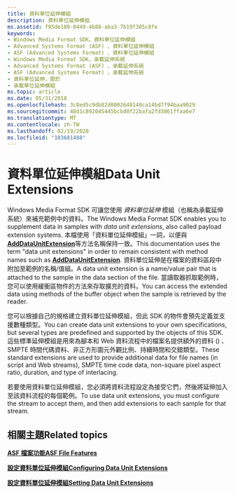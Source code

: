```yaml
---
title: 資料單位延伸模組
description: 資料單位延伸模組
ms.assetid: f95de189-0449-4b88-aba3-7b19f385c8fe
keywords:
- Windows Media Format SDK，資料單位延伸模組
- Advanced Systems Format (ASF) 、資料單位延伸模組
- ASF (Advanced Systems Format) 、資料單位延伸模組
- Windows Media Format SDK，承載延伸系統
- Advanced Systems Format (ASF) 、承載延伸系統
- ASF (Advanced Systems Format) ，承載延伸系統
- 資料單位延伸，關於
- 承載單位延伸模組
ms.topic: article
ms.date: 05/31/2018
ms.openlocfilehash: 3c8ed5c9db82d0002648148ca14bd7f94baa9029
ms.sourcegitcommit: 48d1c892045445bcbd0f22bafa2fd3861ffaa6e7
ms.translationtype: MT
ms.contentlocale: zh-TW
ms.lasthandoff: 02/19/2020
ms.locfileid: "103681408"
---
```

# <a name="data-unit-extensions"></a><span data-ttu-id="2112b-111">資料單位延伸模組</span><span class="sxs-lookup"><span data-stu-id="2112b-111">Data Unit Extensions</span></span>

<span data-ttu-id="2112b-112">Windows Media Format SDK 可讓您使用 *資料單位延伸* 模組（也稱為承載延伸系統）來補充範例中的資料。</span><span class="sxs-lookup"><span data-stu-id="2112b-112">The Windows Media Format SDK enables you to supplement data in samples with *data unit extensions*, also called payload extension systems.</span></span> <span data-ttu-id="2112b-113">本檔使用「資料單位延伸模組」一詞，以便與 [**AddDataUnitExtension**](/previous-versions/windows/desktop/api/Wmsdkidl/nf-wmsdkidl-iwmstreamconfig2-adddataunitextension)等方法名稱保持一致。</span><span class="sxs-lookup"><span data-stu-id="2112b-113">This documentation uses the term "data unit extensions" in order to remain consistent with method names such as [**AddDataUnitExtension**](/previous-versions/windows/desktop/api/Wmsdkidl/nf-wmsdkidl-iwmstreamconfig2-adddataunitextension).</span></span> <span data-ttu-id="2112b-114">資料單位延伸是在檔案的資料區段中附加至範例的名稱/值組。</span><span class="sxs-lookup"><span data-stu-id="2112b-114">A data unit extension is a name/value pair that is attached to the sample in the data section of the file.</span></span> <span data-ttu-id="2112b-115">當讀取器抓取範例時，您可以使用緩衝區物件的方法來存取擴充的資料。</span><span class="sxs-lookup"><span data-stu-id="2112b-115">You can access the extended data using methods of the buffer object when the sample is retrieved by the reader.</span></span>

<span data-ttu-id="2112b-116">您可以根據自己的規格建立資料單位延伸模組，但此 SDK 的物件會預先定義並支援數種類型。</span><span class="sxs-lookup"><span data-stu-id="2112b-116">You can create data unit extensions to your own specifications, but several types are predefined and supported by the objects of this SDK.</span></span> <span data-ttu-id="2112b-117">這些標準延伸模組是用來為腳本和 Web 資料流程中的檔案名提供額外的資料 () 、SMPTE 時間代碼資料、非正方形圖元外觀比例、持續時間和交錯類型。</span><span class="sxs-lookup"><span data-stu-id="2112b-117">These standard extensions are used to provide additional data for file names (in script and Web streams), SMPTE time code data, non-square pixel aspect ratio, duration, and type of interlacing.</span></span>

<span data-ttu-id="2112b-118">若要使用資料單位延伸模組，您必須將資料流程設定為接受它們，然後將延伸加入至該資料流程的每個範例。</span><span class="sxs-lookup"><span data-stu-id="2112b-118">To use data unit extensions, you must configure the stream to accept them, and then add extensions to each sample for that stream.</span></span>

## <a name="related-topics"></a><span data-ttu-id="2112b-119">相關主題</span><span class="sxs-lookup"><span data-stu-id="2112b-119">Related topics</span></span>

<dl> <dt>

[<span data-ttu-id="2112b-120">**ASF 檔案功能**</span><span class="sxs-lookup"><span data-stu-id="2112b-120">**ASF File Features**</span></span>](asf-file-features.md)
</dt> <dt>

[<span data-ttu-id="2112b-121">**設定資料單位延伸模組**</span><span class="sxs-lookup"><span data-stu-id="2112b-121">**Configuring Data Unit Extensions**</span></span>](configuring-data-unit-extensions.md)
</dt> <dt>

[<span data-ttu-id="2112b-122">**設定資料單位延伸模組**</span><span class="sxs-lookup"><span data-stu-id="2112b-122">**Setting Data Unit Extensions**</span></span>](setting-data-unit-extensions.md)
</dt> </dl>

 

 




